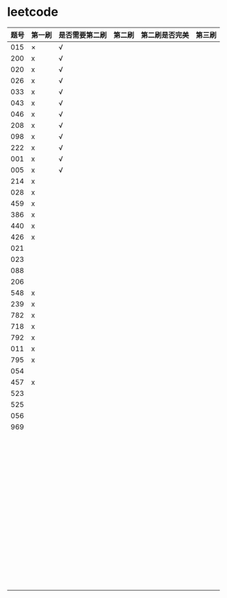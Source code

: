 # leetcode

| 题号 | 第一刷 | 是否需要第二刷 | 第二刷 | 第二刷是否完美 | 第三刷 |
|------|--------|----------------|--------|----------------|--------|
|  015 | ×      | √              |        |                |        |
|  200 | x      | √              |        |                |        |
|  020 | x      | √              |        |                |        |
|  026 | x      | √              |        |                |        |
|  033 | x      | √              |        |                |        |
|  043 | x      | √              |        |                |        |
|  046 | x      | √              |        |                |        |
|  208 | x      | √              |        |                |        |
|  098 | x      | √              |        |                |        |
|  222 | x      | √              |        |                |        |
|  001 | x      | √              |        |                |        |
|  005 | x      | √              |        |                |        |
|  214 | x      |                |        |                |        |
|  028 | x      |                |        |                |        |
|  459 | x      |                |        |                |        |
|  386 | x      |                |        |                |        |
|  440 | x      |                |        |                |        |
|  426 | x      |                |        |                |        |
|  021 |        |                |        |                |        |
|  023 |        |                |        |                |        |
|  088 |        |                |        |                |        |
|  206 |        |                |        |                |        |
|  548 | x      |                |        |                |        |
|  239 | x      |                |        |                |        |
|  782 | x      |                |        |                |        |
|  718 | x      |                |        |                |        |
|  792 | x      |                |        |                |        |
|  011 | x      |                |        |                |        |
|  795 | x      |                |        |                |        |
|  054 |        |                |        |                |        |
|  457 | x      |                |        |                |        |
|  523 |        |                |        |                |        |
|  525 |        |                |        |                |        |
|  056 |        |                |        |                |        |
|  969 |        |                |        |                |        |
|      |        |                |        |                |        |
|      |        |                |        |                |        |
|      |        |                |        |                |        |
|      |        |                |        |                |        |
|      |        |                |        |                |        |
|      |        |                |        |                |        |
|      |        |                |        |                |        |
|      |        |                |        |                |        |
|      |        |                |        |                |        |
|      |        |                |        |                |        |
|      |        |                |        |                |        |
|      |        |                |        |                |        |
|      |        |                |        |                |        |
|      |        |                |        |                |        |
|      |        |                |        |                |        |
|      |        |                |        |                |        |
|      |        |                |        |                |        |
|      |        |                |        |                |        |
|      |        |                |        |                |        |
|      |        |                |        |                |        |
|      |        |                |        |                |        |
|      |        |                |        |                |        |
|      |        |                |        |                |        |
|      |        |                |        |                |        |
|      |        |                |        |                |        |
|      |        |                |        |                |        |
|      |        |                |        |                |        |
|      |        |                |        |                |        |
|      |        |                |        |                |        |
|      |        |                |        |                |        |
|      |        |                |        |                |        |
|      |        |                |        |                |        |
|      |        |                |        |                |        |
|      |        |                |        |                |        |
|      |        |                |        |                |        |
|      |        |                |        |                |        |
|      |        |                |        |                |        |
|      |        |                |        |                |        |
|      |        |                |        |                |        |
|      |        |                |        |                |        |
|      |        |                |        |                |        |
|      |        |                |        |                |        |
|      |        |                |        |                |        |
|      |        |                |        |                |        |
|      |        |                |        |                |        |
|      |        |                |        |                |        |
|      |        |                |        |                |        |
|      |        |                |        |                |        |
|      |        |                |        |                |        |
|      |        |                |        |                |        |
|      |        |                |        |                |        |
|      |        |                |        |                |        |
|      |        |                |        |                |        |
|      |        |                |        |                |        |
|      |        |                |        |                |        |
|      |        |                |        |                |        |
|      |        |                |        |                |        |
|      |        |                |        |                |        |
|      |        |                |        |                |        |
|      |        |                |        |                |        |
|      |        |                |        |                |        |


